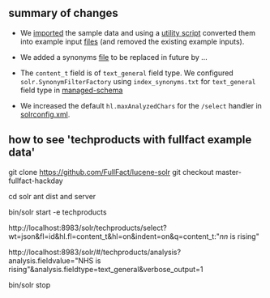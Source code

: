 ## summary of changes

* We [imported](solr/example/exampledocs/fullfact/facthack) the sample data and using a [utility script](solr/example/exampledocs/fullfact/wrap_xml.py) converted them into example input [files](solr/example/exampledocs) (and removed the existing example inputs).


* We added a synonyms [file](solr/server/solr/configsets/sample_techproducts_configs/conf/index_synonyms.txt) to be replaced in future by ...

* The `content_t` field is of `text_general` field type. We configured `solr.SynonymFilterFactory` using `index_synonyms.txt` for `text_general` field type in [managed-schema](solr/server/solr/configsets/sample_techproducts_configs/conf/managed-schema#L451)

* We increased the default `hl.maxAnalyzedChars` for the `/select` handler in [solrconfig.xml](solr/server/solr/configsets/sample_techproducts_configs/conf/solrconfig.xml#L780).

## how to see 'techproducts with fullfact example data'

git clone https://github.com/FullFact/lucene-solr
git checkout master-fullfact-hackday

cd solr
ant dist
and server

bin/solr start -e techproducts

http://localhost:8983/solr/techproducts/select?wt=json&fl=id&hl.fl=content_t&hl=on&indent=on&q=content_t:"_nn_ is rising"

http://localhost:8983/solr/#/techproducts/analysis?analysis.fieldvalue="NHS is rising"&analysis.fieldtype=text_general&verbose_output=1

bin/solr stop
